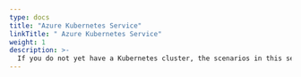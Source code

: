 ```yaml
---
type: docs
title: "Azure Kubernetes Service"
linkTitle: " Azure Kubernetes Service"
weight: 1
description: >-
  If you do not yet have a Kubernetes cluster, the scenarios in this section will guide on creating an AKS cluster with Azure Arc enabled data services integration in an automated fashion using ARM template.
---
```

